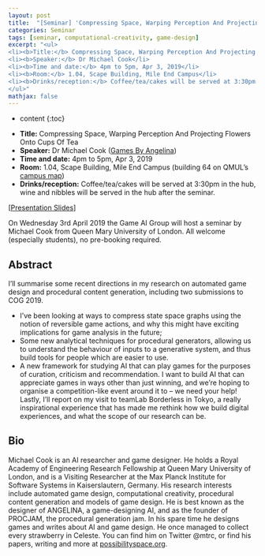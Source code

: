 ```yaml
---
layout: post
title:  "[Seminar] 'Compressing Space, Warping Perception And Projecting Flowers Onto Cups Of Tea' by Dr Micheal Cook"
categories: Seminar
tags: [seminar, computational-creativity, game-design]
excerpt: "<ul>
<li><b>Title:</b> Compressing Space, Warping Perception And Projecting Flowers Onto Cups Of Tea</li>
<li><b>Speaker:</b> Dr Michael Cook</li> 
<li><b>Time and date:</b> 4pm to 5pm, Apr 3, 2019</li>
<li><b>Room:</b> 1.04, Scape Building, Mile End Campus</li>
<li><b>Drinks/reception:</b> Coffee/tea/cakes will be served at 3:30pm in the hub, wine and nibbles will be served in the hub after the seminar.</li>
</ul>"
mathjax: false
---
```


* content
{:toc}

<ul>
<li><b>Title:</b> Compressing Space, Warping Perception And Projecting Flowers Onto Cups Of Tea</li>
<li><b>Speaker:</b> Dr Michael Cook (<a href="http://www.gamesbyangelina.org/">Games By Angelina</a>)</li> 
<li><b>Time and date:</b> 4pm to 5pm, Apr 3, 2019</li>
<li><b>Room:</b> 1.04, Scape Building, Mile End Campus (building 64 on QMUL’s <a href="https://www.qmul.ac.uk/media/qmul/docs/about/Mile-End_map-May2018.pdf">campus map</a>)</li>
<li><b>Drinks/reception:</b> Coffee/tea/cakes will be served at 3:30pm in the hub, wine and nibbles will be served in the hub after the seminar.</li>
</ul>

[[Presentation Slides](http://www.gamesbyangelina.org/talks/qmul.pdf)]

On Wednesday 3rd April 2019 the Game AI Group will host a seminar by Michael Cook from Queen Mary University of London. All welcome (especially students), no pre-booking required.

## Abstract

I’ll summarise some recent directions in my research on automated game design and procedural content generation, including two submissions to COG 2019.
* I’ve been looking at ways to compress state space graphs using the notion of reversible game actions, and why this might have exciting implications for game analysis in the future;
* Some new analytical techniques for procedural generators, allowing us to understand the behaviour of inputs to a generative system, and thus build tools for people which are easier to use.
* A new framework for studying AI that can play games for the purposes of curation, criticism and recommendation. I want to build AI that can appreciate games in ways other than just winning, and we’re hoping to organise a competition-like event around it to – we need your help!
Lastly, I’ll report on my visit to teamLab Borderless in Tokyo, a really inspirational experience that has made me rethink how we build digital experiences, and what the scope of our research can be.

## Bio

Michael Cook is an AI researcher and game designer. He holds a Royal Academy of Engineering Research Fellowship at Queen Mary University of London, and is a Visiting Researcher at the Max Planck Institute for Software Systems in Kaiserslautern, Germany. His research interests include automated game design, computational creativity, procedural content generation and models of game design. He is best known as the designer of ANGELINA, a game-designing AI, and as the founder of PROCJAM, the procedural generation jam. In his spare time he designs games and writes about AI and game design. He once managed to collect every strawberry in Celeste.
You can find him on Twitter @mtrc, or find his papers, writing and more at [possibilityspace.org](http://possibilityspace.org).